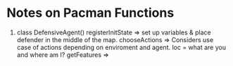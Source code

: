 # Notes on Pacman Functions

1. class DefensiveAgent()
   registerInitState => set up variables & place defender in the middle of the map.
   chooseActions => Considers use case of actions depending on enviroment and agent.
   loc = what are you and where am I?
   getFeatures =>

